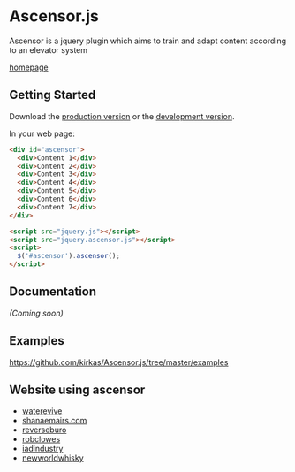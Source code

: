 # Ascensor.js

Ascensor is a jquery plugin which aims to train and adapt content according to an elevator system

[homepage](http://kirkas.ch/ascensor)

## Getting Started
Download the [production version][min] or the [development version][max].

[max]: https://raw.github.com/kirkas/Ascensor.js/master/dist/jquery.ascensor.js
[min]: https://raw.github.com/kirkas/Ascensor.js/master/dist/jquery.ascensor.min.js

In your web page:

```html
<div id="ascensor">
  <div>Content 1</div>
  <div>Content 2</div>
  <div>Content 3</div>
  <div>Content 4</div>
  <div>Content 5</div>
  <div>Content 6</div>  
  <div>Content 7</div>
</div>

<script src="jquery.js"></script>
<script src="jquery.ascensor.js"></script>
<script>
  $('#ascensor').ascensor();
</script>
```

## Documentation
_(Coming soon)_

## Examples
https://github.com/kirkas/Ascensor.js/tree/master/examples

## Website using ascensor
- [waterevive](http://www.waterevive.com)
- [shanaemairs.com](http://shanaemairs.com/)
- [reverseburo](http://reverseburo.com/)
- [robclowes](http://www.robclowes.com/)
- [iadindustry](http://iadindustry.se/)
- [newworldwhisky](http://newworldwhisky.com.au/)